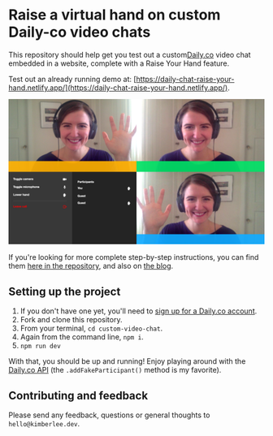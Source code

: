 # Raise a virtual hand on custom Daily-co video chats 
This repository should help get you test out a custom[Daily.co](https://www.daily.co/) video chat embedded in a website, complete with a Raise Your Hand feature.

Test out an already running demo at: [https://daily-chat-raise-your-hand.netlify.app/](https://daily-chat-raise-your-hand.netlify.app/). 

![Screenshot of the site in action](./icon-assets/daily-demo-cropped.png)

If you're looking for more complete step-by-step instructions, you can find them [here in the repository](https://github.com/kimberleejohnson/custom-video-chat/blob/master/step-by-step.md), and also on [the blog]().  

## Setting up the project
1. If you don't have one yet, you'll need to [sign up for a Daily.co account](https://dashboard.daily.co/).
2. Fork and clone this repository. 
3. From your terminal, `cd custom-video-chat`. 
4. Again from the command line, `npm i`. 
5. `npm run dev` 

With that, you should be up and running! Enjoy playing around with the [Daily.co API](https://docs.daily.co/reference) (the `.addFakeParticipant()` method is my favorite). 

## Contributing and feedback 
Please send any feedback, questions or general thoughts to `hello@kimberlee.dev`. 
